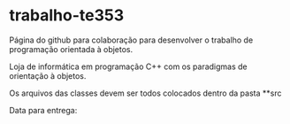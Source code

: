 # trabalho-te353
Página do github para colaboração para desenvolver o trabalho de programação orientada à objetos.

Loja de informática em programação C++ com os paradigmas de orientação à objetos.

Os arquivos das classes devem ser todos colocados dentro da pasta **src

Data para entrega: 